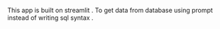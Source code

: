 This app is built on streamlit . 
To get data from database using prompt instead of writing  sql syntax .
